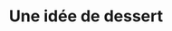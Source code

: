 ---
title: "Une idée de dessert"
url: /la-foret-fouesnant/une-idee-de-dessert/
shop: boulangerie
---